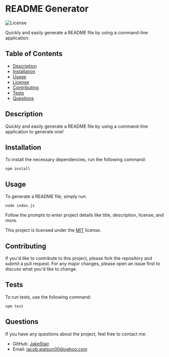 # README Generator

![License](https://img.shields.io/badge/License-MIT-blue.svg)

Quickly and easily generate a README file by using a command-line application.

## Table of Contents
- [Description](#description)
- [Installation](#installation)
- [Usage](#usage)
- [License](#license)
- [Contributing](#contributing)
- [Tests](#tests)
- [Questions](#questions)

## Description
Quickly and easily generate a README file by using a command-line application to generate one!

## Installation
To install the necessary dependencies, run the following command:

```
npm install
```

## Usage
To generate a README file, simply run:

```
node index.js
```

Follow the prompts to enter project details like title, description, license, and more.

This project is licensed under the [MIT](https://opensource.org/licenses/MIT) license.

## Contributing
If you'd like to contribute to this project, please fork the repository and submit a pull request. For any major changes, please open an issue first to discuss what you'd like to change.

## Tests
To run tests, use the following command:

```
npm test
```

## Questions
If you have any questions about the project, feel free to contact me:

- GitHub: [JakeStair](https://github.com/JakeStair)
- Email: jacob.watson00@yahoo.com
